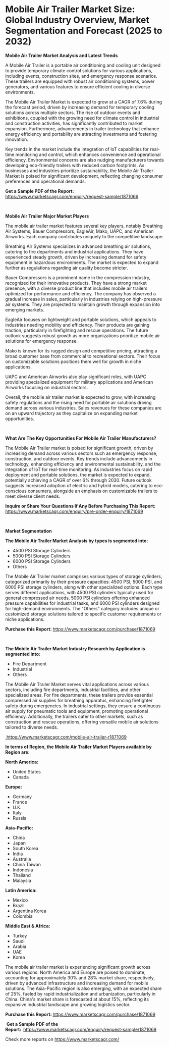 <p><h1>Mobile Air Trailer Market Size: Global Industry Overview, Market Segmentation and Forecast (2025 to 2032)</h1></p><p><strong>Mobile Air Trailer Market Analysis and Latest Trends</strong></p>
<p><p>A Mobile Air Trailer is a portable air conditioning and cooling unit designed to provide temporary climate control solutions for various applications, including events, construction sites, and emergency response scenarios. These trailers are equipped with robust air conditioning systems, power generators, and various features to ensure efficient cooling in diverse environments.</p><p>The Mobile Air Trailer Market is expected to grow at a CAGR of 7.6% during the forecast period, driven by increasing demand for temporary cooling solutions across multiple sectors. The rise of outdoor events and exhibitions, coupled with the growing need for climate control in industrial and construction activities, has significantly contributed to market expansion. Furthermore, advancements in trailer technology that enhance energy efficiency and portability are attracting investments and fostering innovation. </p><p>Key trends in the market include the integration of IoT capabilities for real-time monitoring and control, which enhances convenience and operational efficiency. Environmental concerns are also nudging manufacturers towards developing eco-friendly trailers with reduced carbon footprints. As businesses and industries prioritize sustainability, the Mobile Air Trailer Market is poised for significant development, reflecting changing consumer preferences and operational demands.</p></p>
<p><strong>Get a Sample PDF of the Report:&nbsp;</strong> <a href="https://www.marketscagr.com/enquiry/request-sample/1871069?utm_campaign=2337&utm_medium=2&utm_source=Github&utm_content=ia&utm_term=23022025&utm_id=mobile-air-trailer">https://www.marketscagr.com/enquiry/request-sample/1871069</a></p>
<p>&nbsp;</p>
<p><strong>Mobile Air Trailer Major Market Players</strong></p>
<p><p>The mobile air trailer market features several key players, notably Breathing Air Systems, Bauer Compressors, EagleAir, Mako, UAPC, and American Airworks. Each company contributes uniquely to the competitive landscape.</p><p>Breathing Air Systems specializes in advanced breathing air solutions, catering to fire departments and industrial applications. They have experienced steady growth, driven by increasing demand for safety equipment in hazardous environments. The market is expected to expand further as regulations regarding air quality become stricter.</p><p>Bauer Compressors is a prominent name in the compression industry, recognized for their innovative products. They have a strong market presence, with a diverse product line that includes mobile air trailers optimized for performance and efficiency. The company has observed a gradual increase in sales, particularly in industries relying on high-pressure air systems. They are projected to maintain growth through expansion into emerging markets.</p><p>EagleAir focuses on lightweight and portable solutions, which appeals to industries needing mobility and efficiency. Their products are gaining traction, particularly in firefighting and rescue operations. The future outlook suggests robust growth as more organizations prioritize mobile air solutions for emergency response.</p><p>Mako is known for its rugged design and competitive pricing, attracting a broad customer base from commercial to recreational sectors. Their focus on customizable solutions positions them well for growth in niche applications. </p><p>UAPC and American Airworks also play significant roles, with UAPC providing specialized equipment for military applications and American Airworks focusing on industrial sectors. </p><p>Overall, the mobile air trailer market is expected to grow, with increasing safety regulations and the rising need for portable air solutions driving demand across various industries. Sales revenues for these companies are on an upward trajectory as they capitalize on expanding market opportunities.</p></p>
<p>&nbsp;</p>
<p><strong>What Are The Key Opportunities For Mobile Air Trailer Manufacturers?</strong></p>
<p><p>The Mobile Air Trailer market is poised for significant growth, driven by increasing demand across various sectors such as emergency response, construction, and outdoor events. Key trends include advancements in technology, enhancing efficiency and environmental sustainability, and the integration of IoT for real-time monitoring. As industries focus on rapid deployment and portable solutions, the market is expected to expand, potentially achieving a CAGR of over 6% through 2030. Future outlook suggests increased adoption of electric and hybrid models, catering to eco-conscious consumers, alongside an emphasis on customizable trailers to meet diverse client needs.</p></p>
<p><strong>Inquire or Share Your Questions If Any Before Purchasing This Report:</strong> <a href="https://www.marketscagr.com/enquiry/pre-order-enquiry/1871069?utm_campaign=2337&utm_medium=2&utm_source=Github&utm_content=ia&utm_term=23022025&utm_id=mobile-air-trailer">https://www.marketscagr.com/enquiry/pre-order-enquiry/1871069</a></p>
<p>&nbsp;</p>
<p><strong>Market Segmentation</strong></p>
<p><strong>The Mobile Air Trailer Market Analysis by types is segmented into:</strong></p>
<p><ul><li>4500 PSI Storage Cylinders</li><li>5000 PSI Storage Cylinders</li><li>6000 PSI Storage Cylinders</li><li>Others</li></ul></p>
<p><p>The Mobile Air Trailer market comprises various types of storage cylinders, categorized primarily by their pressure capacities: 4500 PSI, 5000 PSI, and 6000 PSI storage cylinders, along with other specialized options. Each type serves different applications, with 4500 PSI cylinders typically used for general compressed air needs, 5000 PSI cylinders offering enhanced pressure capabilities for industrial tasks, and 6000 PSI cylinders designed for high-demand environments. The "Others" category includes unique or customized storage solutions tailored to specific customer requirements or niche applications.</p></p>
<p><strong>Purchase this Report:&nbsp;</strong><a href="https://www.marketscagr.com/purchase/1871069?utm_campaign=2337&utm_medium=2&utm_source=Github&utm_content=ia&utm_term=23022025&utm_id=mobile-air-trailer">https://www.marketscagr.com/purchase/1871069</a></p>
<p>&nbsp;</p>
<p><strong>The Mobile Air Trailer Market Industry Research by Application is segmented into:</strong></p>
<p><ul><li>Fire Department</li><li>Industrial</li><li>Others</li></ul></p>
<p><p>The Mobile Air Trailer Market serves vital applications across various sectors, including fire departments, industrial facilities, and other specialized areas. For fire departments, these trailers provide essential compressed air supplies for breathing apparatus, enhancing firefighter safety during emergencies. In industrial settings, they ensure a continuous air supply for pneumatic tools and equipment, promoting operational efficiency. Additionally, the trailers cater to other markets, such as construction and rescue operations, offering versatile mobile air solutions tailored to diverse needs.</p></p>
<p><a href="https://www.marketscagr.com/mobile-air-trailer-r1871069?utm_campaign=2337&utm_medium=2&utm_source=Github&utm_content=ia&utm_term=23022025&utm_id=mobile-air-trailer">&nbsp;https://www.marketscagr.com/mobile-air-trailer-r1871069</a></p>
<p><strong>In terms of Region, the Mobile Air Trailer Market Players available by Region are:</strong></p>
<p>
    <p> <strong> North America: </strong>
        <ul>
            <li>United States</li>
            <li>Canada</li>
        </ul>
        </p> 
    <p> <strong> Europe: </strong>
        <ul>
            <li>Germany</li>
            <li>France</li>
            <li>U.K.</li>
            <li>Italy</li>
            <li>Russia</li>
        </ul>
        </p> 
    <p> <strong> Asia-Pacific: </strong>
        <ul>
            <li>China</li>
            <li>Japan</li>
            <li>South Korea</li>
            <li>India</li>
            <li>Australia</li>
            <li>China Taiwan</li>
            <li>Indonesia</li>
            <li>Thailand</li>
            <li>Malaysia</li>
        </ul>
        </p> 
    <p> <strong> Latin America: </strong>
        <ul>
            <li>Mexico</li>
            <li>Brazil</li>
            <li>Argentina Korea</li>
            <li>Colombia</li>
        </ul>
        </p> 
    <p> <strong> Middle East & Africa: </strong>
        <ul>
            <li>Turkey</li>
            <li>Saudi</li>
            <li>Arabia</li>
            <li>UAE</li>
            <li>Korea</li>
        </ul>
    </p>
    </p>
<p><p>The mobile air trailer market is experiencing significant growth across various regions. North America and Europe are poised to dominate, accounting for approximately 30% and 28% market share, respectively, driven by advanced infrastructure and increasing demand for mobile solutions. The Asia-Pacific region is also emerging, with an expected share of 25%, fueled by rapid industrialization and urbanization, particularly in China. China's market share is forecasted at about 15%, reflecting its expansive industrial landscape and growing logistics sector.</p></p>
<p><strong>Purchase this Report: </strong><a href="https://www.marketscagr.com/purchase/1871069?utm_campaign=2337&utm_medium=2&utm_source=Github&utm_content=ia&utm_term=23022025&utm_id=mobile-air-trailer">https://www.marketscagr.com/purchase/1871069</a></p>
<p>&nbsp;<strong>Get a Sample PDF of the Report:&nbsp;&nbsp;</strong><a href="https://www.marketscagr.com/enquiry/request-sample/1871069?utm_campaign=2337&utm_medium=2&utm_source=Github&utm_content=ia&utm_term=23022025&utm_id=mobile-air-trailer">https://www.marketscagr.com/enquiry/request-sample/1871069</a></p>
<p><strong></strong></p>
<p>Check more reports on <a href="https://www.marketscagr.com/?utm_campaign=2337&utm_medium=2&utm_source=Github&utm_content=ia&utm_term=23022025&utm_id=mobile-air-trailer">https://www.marketscagr.com/</a></p>